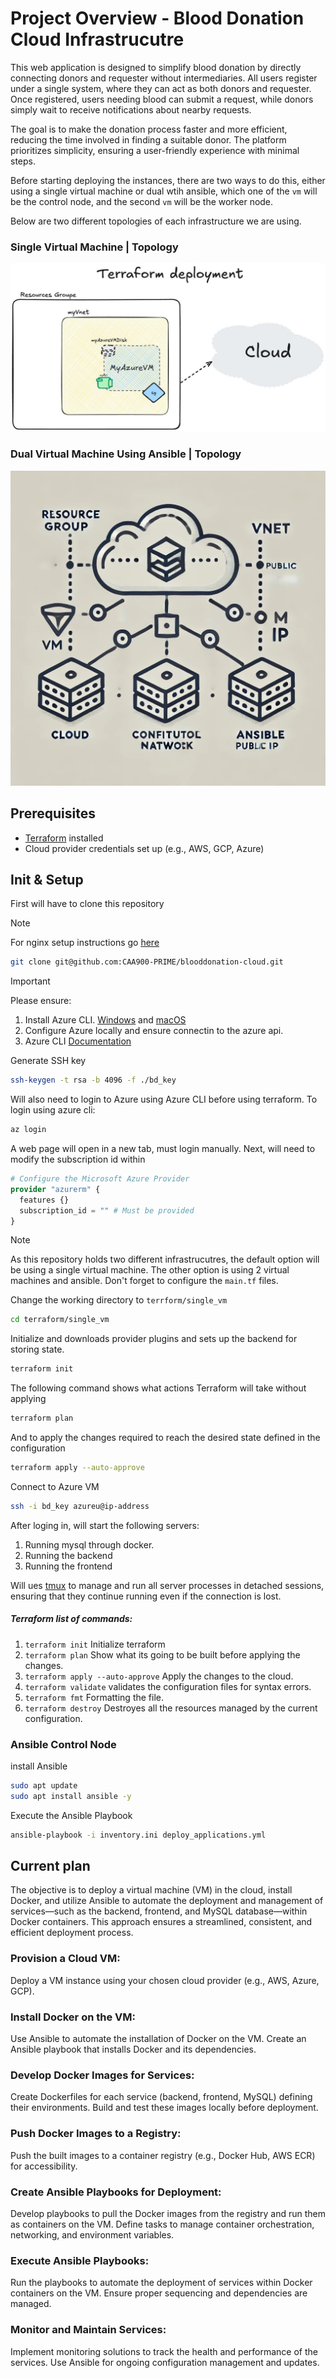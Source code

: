 # Project Overview - Blood Donation Cloud Infrastrucutre
This web application is designed to simplify blood donation by directly connecting donors and requester without intermediaries. All users register under a single system, where they can act as both donors and requester. Once registered, users needing blood can submit a request, while donors simply wait to receive notifications about nearby requests.

The goal is to make the donation process faster and more efficient, reducing the time involved in finding a suitable donor. The platform prioritizes simplicity, ensuring a user-friendly experience with minimal steps.

Before starting deploying the instances, there are two ways to do this, either using a single virtual machine or dual wtih ansible, which one of the `vm` will be the control node, and the second `vm` will be the worker node. 

Below are two different topologies of each infrastructure we are using.
### Single Virtual Machine | Topology
![](https://github.com/CAA900-PRIME/blooddonation-cloud/blob/main/terraform/single_vm/topology.jpg)

### Dual Virtual Machine Using Ansible | Topology
![](https://github.com/CAA900-PRIME/blooddonation-cloud/blob/main/terraform/dual_vm_ansible/topology.jpg)

## Prerequisites
- [Terraform](https://www.terraform.io/downloads.html) installed
- Cloud provider credentials set up (e.g., AWS, GCP, Azure)

## Init & Setup
First will have to clone this repository

>[!NOTE]
>For nginx setup instructions go [here](https://github.com/CAA900-PRIME/blooddonation-cloud/tree/main/nginx)

```bash
git clone git@github.com:CAA900-PRIME/blooddonation-cloud.git
```

>[!IMPORTANT]
>Please ensure:
>1. Install Azure CLI. [Windows](https://learn.microsoft.com/en-us/cli/azure/install-azure-cli-windows?pivots=winget) and [macOS](https://learn.microsoft.com/en-us/cli/azure/install-azure-cli-macos)
>2. Configure Azure locally and ensure connectin to the azure api.
>3. Azure CLI [Documentation](https://learn.microsoft.com/en-us/cli/azure/)

Generate SSH key 
```bash
ssh-keygen -t rsa -b 4096 -f ./bd_key
```

Will also need to login to Azure using Azure CLI before using terraform. To login using azure cli:

```bash
az login
```

A web page will open in a new tab, must login manually. Next, will need to modify the subscription id within 

```terraform 
# Configure the Microsoft Azure Provider
provider "azurerm" {
  features {}
  subscription_id = "" # Must be provided
}
```

>[!NOTE]
>As this repository holds two different infrastrucutres, the default option will be using a single virtual machine. The other option is using 2 virtual machines and ansible. Don't forget to configure the `main.tf` files.

Change the working directory to `terrform/single_vm` 

```bash
cd terraform/single_vm
```

Initialize and downloads provider plugins and sets up the backend for storing state.

```bash
terraform init
```

The following command shows what actions Terraform will take without applying

```bash
terraform plan
```

And to apply the changes required to reach the desired state defined in the configuration

```bash
terraform apply --auto-approve
```
Connect to Azure VM

```bash
ssh -i bd_key azureu@ip-address
```

After loging in, will start the following servers:
1. Running mysql through docker.
2. Running the backend
3. Running the frontend

Will ues [tmux](https://github.com/tmux/tmux/wiki) to manage and run all server processes in detached sessions, ensuring that they continue running even if the connection is lost.

##### Terraform list of commands:
1. `terraform init` Initialize terraform
2. `terraform plan` Show what its going to be built before applying the changes.
3. `terraform apply --auto-approve` Apply the changes to the cloud.
4. `terraform validate` validates the configuration files for syntax errors.
5. `terraform fmt` Formatting the file.
6. `terraform destroy` Destroyes all the resources managed by the current configuration.


### Ansible Control Node

install Ansible 

```bash
sudo apt update
sudo apt install ansible -y
```

Execute the Ansible Playbook

```bash
ansible-playbook -i inventory.ini deploy_applications.yml
```

## Current plan

The objective is to deploy a virtual machine (VM) in the cloud, install Docker, and utilize Ansible to automate the deployment and management of services—such as the backend, frontend, and MySQL database—within Docker containers. This approach ensures a streamlined, consistent, and efficient deployment process.


### Provision a Cloud VM:
Deploy a VM instance using your chosen cloud provider (e.g., AWS, Azure, GCP).

### Install Docker on the VM:
Use Ansible to automate the installation of Docker on the VM.
Create an Ansible playbook that installs Docker and its dependencies.

### Develop Docker Images for Services:
Create Dockerfiles for each service (backend, frontend, MySQL) defining their environments.
Build and test these images locally before deployment.

### Push Docker Images to a Registry:
Push the built images to a container registry (e.g., Docker Hub, AWS ECR) for accessibility.

### Create Ansible Playbooks for Deployment:
Develop playbooks to pull the Docker images from the registry and run them as containers on the VM.
Define tasks to manage container orchestration, networking, and environment variables.

### Execute Ansible Playbooks:
Run the playbooks to automate the deployment of services within Docker containers on the VM.
Ensure proper sequencing and dependencies are managed.

### Monitor and Maintain Services:
Implement monitoring solutions to track the health and performance of the services.
Use Ansible for ongoing configuration management and updates.
